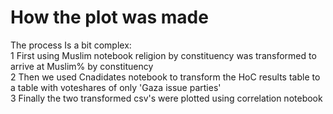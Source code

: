 # How the plot was made
The process Is a bit complex:\
1 First using Muslim notebook religion by constituency was transformed to arrive at Muslim% by constituency\
2 Then we used Cnadidates notebook to transform the HoC results table to a table with voteshares of only 'Gaza issue parties'\
3 Finally the two transformed csv's were plotted using correlation notebook

